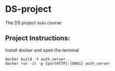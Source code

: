 # DS-project
 The DS project oulu course
## Project Instructions:

Install docker and open the terminal
 ```docker
docker build -t auth_server .
docker run -it -p {portHTTP}:{8001} auth_server
```
